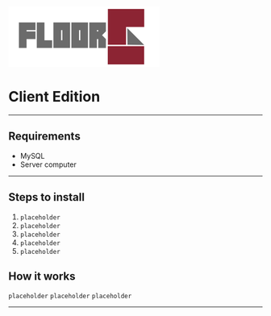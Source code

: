 ![floor5](extassets/FLOOR.png) 
# Client Edition
___
## Requirements
- MySQL
- Server computer
___
## Steps to install
1. ```placeholder```
2. ```placeholder```
3. ```placeholder```
4. ```placeholder```
5. ```placeholder```
## How it works
```placeholder```
```placeholder```
```placeholder```
___
